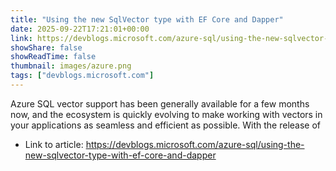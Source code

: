 ```yaml
---
title: "Using the new SqlVector type with EF Core and Dapper"
date: 2025-09-22T17:21:01+00:00
link: https://devblogs.microsoft.com/azure-sql/using-the-new-sqlvector-type-with-ef-core-and-dapper
showShare: false
showReadTime: false
thumbnail: images/azure.png
tags: ["devblogs.microsoft.com"]
---
```

Azure SQL vector support has been generally available for a few months now, and the ecosystem is quickly evolving to make working with vectors in your applications as seamless and efficient as possible. With the release of

- Link to article: https://devblogs.microsoft.com/azure-sql/using-the-new-sqlvector-type-with-ef-core-and-dapper